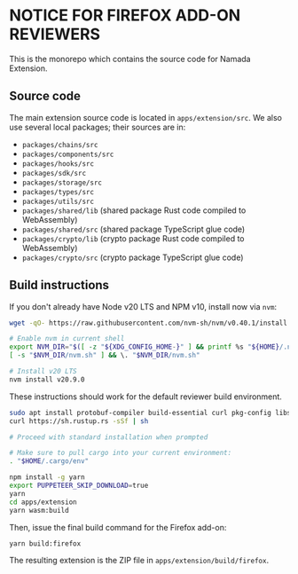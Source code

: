 # NOTICE FOR FIREFOX ADD-ON REVIEWERS

This is the monorepo which contains the source code for Namada Extension.

## Source code

The main extension source code is located in `apps/extension/src`. We also use
several local packages; their sources are in:

- `packages/chains/src`
- `packages/components/src`
- `packages/hooks/src`
- `packages/sdk/src`
- `packages/storage/src`
- `packages/types/src`
- `packages/utils/src`
- `packages/shared/lib` (shared package Rust code compiled to WebAssembly)
- `packages/shared/src` (shared package TypeScript glue code)
- `packages/crypto/lib` (crypto package Rust code compiled to WebAssembly)
- `packages/crypto/src` (crypto package TypeScript glue code)

## Build instructions

If you don't already have Node v20 LTS and NPM v10, install now via `nvm`:

```bash
wget -qO- https://raw.githubusercontent.com/nvm-sh/nvm/v0.40.1/install.sh | bash

# Enable nvm in current shell
export NVM_DIR="$([ -z "${XDG_CONFIG_HOME-}" ] && printf %s "${HOME}/.nvm" || printf %s "${XDG_CONFIG_HOME}/nvm")"
[ -s "$NVM_DIR/nvm.sh" ] && \. "$NVM_DIR/nvm.sh"

# Install v20 LTS
nvm install v20.9.0
```

These instructions should work for the default reviewer build environment.

```bash
sudo apt install protobuf-compiler build-essential curl pkg-config libssl-dev binaryen
curl https://sh.rustup.rs -sSf | sh

# Proceed with standard installation when prompted

# Make sure to pull cargo into your current environment:
. "$HOME/.cargo/env"

npm install -g yarn
export PUPPETEER_SKIP_DOWNLOAD=true
yarn
cd apps/extension
yarn wasm:build
```

Then, issue the final build command for the Firefox add-on:

```bash
yarn build:firefox
```

The resulting extension is the ZIP file in `apps/extension/build/firefox`.
